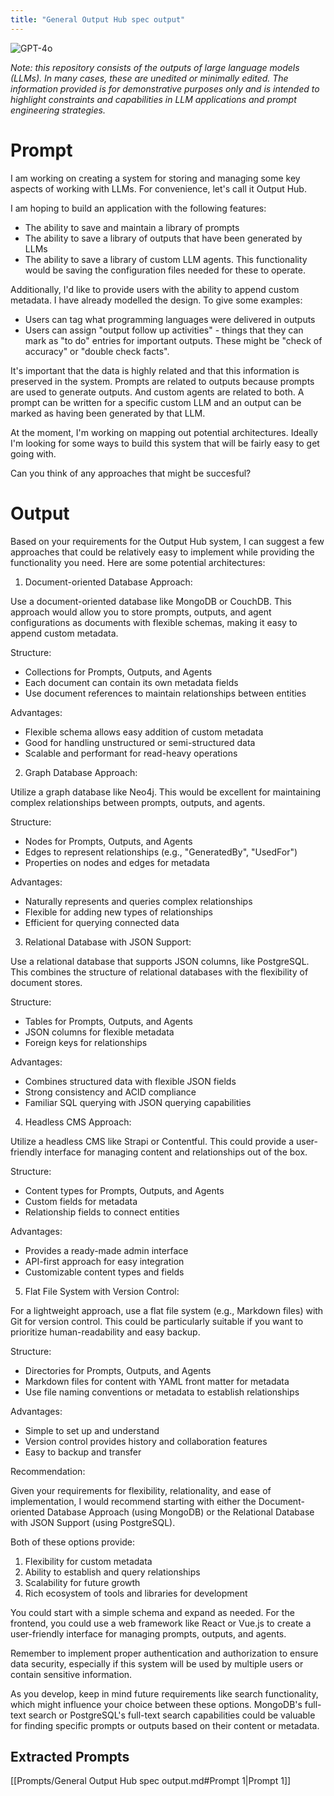 ```yaml
---
title: "General Output Hub spec output"
---
```

![GPT-4o](https://img.shields.io/badge/GPT--4o-3333FF?style=for-the-badge&logo=openai&logoColor=white)



*Note: this repository consists of the outputs of large language models (LLMs). In many cases, these are unedited or minimally edited. The information provided is for demonstrative purposes only and is intended to highlight constraints and capabilities in LLM applications and prompt engineering strategies.*


# Prompt
I am working on creating a system for storing and managing some key aspects of working with LLMs. For convenience, let's call it Output Hub.

I am hoping to build an application with the following features:

- The ability to save and maintain a library of prompts
- The ability to save a library of outputs that have been generated by LLMs
- The ability to save a library of custom LLM agents. This functionality would be saving the configuration files needed for these to operate.

Additionally, I'd like to provide users with the ability to append custom metadata. I have already modelled the design. To give some examples:

- Users can tag what programming languages were delivered in outputs
- Users can assign "output follow up activities" - things that they can mark as "to do" entries for important outputs. These might be "check of accuracy" or "double check facts".

It's important that the data is highly related and that this information is preserved in the system. Prompts are related to outputs because prompts are used to generate outputs. And custom agents are related to both. A prompt can be written for a specific custom LLM and an output can be marked as having been generated by that LLM.

At the moment, I'm working on mapping out potential architectures. Ideally I'm looking for some ways to build this system that will be fairly easy to get going with. 

Can you think of any approaches that might be succesful?

# Output

Based on your requirements for the Output Hub system, I can suggest a few approaches that could be relatively easy to implement while providing the functionality you need. Here are some potential architectures:

1. Document-oriented Database Approach:

Use a document-oriented database like MongoDB or CouchDB. This approach would allow you to store prompts, outputs, and agent configurations as documents with flexible schemas, making it easy to append custom metadata.

Structure:
- Collections for Prompts, Outputs, and Agents
- Each document can contain its own metadata fields
- Use document references to maintain relationships between entities

Advantages:
- Flexible schema allows easy addition of custom metadata
- Good for handling unstructured or semi-structured data
- Scalable and performant for read-heavy operations

2. Graph Database Approach:

Utilize a graph database like Neo4j. This would be excellent for maintaining complex relationships between prompts, outputs, and agents.

Structure:
- Nodes for Prompts, Outputs, and Agents
- Edges to represent relationships (e.g., "GeneratedBy", "UsedFor")
- Properties on nodes and edges for metadata

Advantages:
- Naturally represents and queries complex relationships
- Flexible for adding new types of relationships
- Efficient for querying connected data

3. Relational Database with JSON Support:

Use a relational database that supports JSON columns, like PostgreSQL. This combines the structure of relational databases with the flexibility of document stores.

Structure:
- Tables for Prompts, Outputs, and Agents
- JSON columns for flexible metadata
- Foreign keys for relationships

Advantages:
- Combines structured data with flexible JSON fields
- Strong consistency and ACID compliance
- Familiar SQL querying with JSON querying capabilities

4. Headless CMS Approach:

Utilize a headless CMS like Strapi or Contentful. This could provide a user-friendly interface for managing content and relationships out of the box.

Structure:
- Content types for Prompts, Outputs, and Agents
- Custom fields for metadata
- Relationship fields to connect entities

Advantages:
- Provides a ready-made admin interface
- API-first approach for easy integration
- Customizable content types and fields

5. Flat File System with Version Control:

For a lightweight approach, use a flat file system (e.g., Markdown files) with Git for version control. This could be particularly suitable if you want to prioritize human-readability and easy backup.

Structure:
- Directories for Prompts, Outputs, and Agents
- Markdown files for content with YAML front matter for metadata
- Use file naming conventions or metadata to establish relationships

Advantages:
- Simple to set up and understand
- Version control provides history and collaboration features
- Easy to backup and transfer

Recommendation:

Given your requirements for flexibility, relationality, and ease of implementation, I would recommend starting with either the Document-oriented Database Approach (using MongoDB) or the Relational Database with JSON Support (using PostgreSQL).

Both of these options provide:
1. Flexibility for custom metadata
2. Ability to establish and query relationships
3. Scalability for future growth
4. Rich ecosystem of tools and libraries for development

You could start with a simple schema and expand as needed. For the frontend, you could use a web framework like React or Vue.js to create a user-friendly interface for managing prompts, outputs, and agents.

Remember to implement proper authentication and authorization to ensure data security, especially if this system will be used by multiple users or contain sensitive information.

As you develop, keep in mind future requirements like search functionality, which might influence your choice between these options. MongoDB's full-text search or PostgreSQL's full-text search capabilities could be valuable for finding specific prompts or outputs based on their content or metadata.

 




## Extracted Prompts
[[Prompts/General Output Hub spec output.md#Prompt 1|Prompt 1]]
